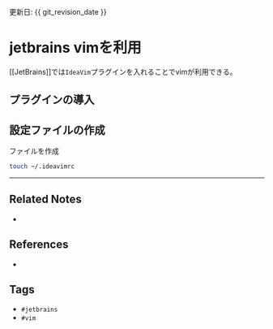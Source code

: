 更新日: {{ git_revision_date }}

# jetbrains vimを利用
[[JetBrains]]では`IdeaVim`プラグインを入れることでvimが利用できる。

## プラグインの導入

##  設定ファイルの作成
ファイルを作成
```sh
touch ~/.ideavimrc  
```

---
## Related Notes
- 

## References
- 

## Tags
- `#jetbrains` 
- `#vim` 